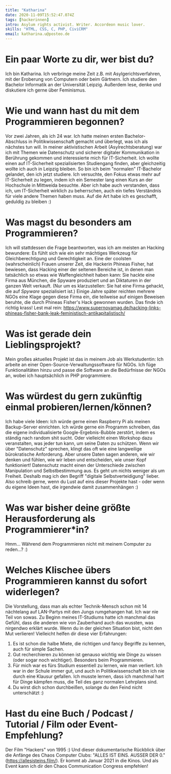 ```yaml
---
title: "Katharina"
date: 2020-11-09T15:52:47.074Z
tags: [hackerinnen]
intro: Asylum rights activist. Writer. Accordeon music lover.
skills: "HTML, CSS, C, PHP, CiviCRM"
email: katharina.u@posteo.de
---
```


# Ein paar Worte zu dir, wer bist du?
Ich bin Katharina. Ich verbringe meine Zeit z.B. mit Asylgerichtsverfahren, mit der Eroberung von Computern oder beim Gärtnern. Ich studiere den Bachelor Informatik an der Universität Leipzig. Außerdem lese, denke und diskutiere ich gerne über Feminismus.

# Wie und wann hast du mit dem Programmieren begonnen?
Vor zwei Jahren, als ich 24 war. Ich hatte meinen ersten Bachelor-Abschluss in Politikwissenschaft gemacht und überlegt, was ich als nächstes tun will. In meiner aktivistischen Arbeit (Asylrechtsberatung) war ich mit Themen wie Datenschutz und sicherer digitaler Kommunikation in Berührung gekommen und interessierte mich für IT-Sicherheit. Ich wollte einen auf IT-Sicherheit spezialisierten Studiengang finden, aber gleichzeitig wollte ich auch in Leipzig bleiben. So bin ich beim "normalen" IT-Bachelor gelandet, den ich jetzt studiere. Ich versuchte, den Fokus etwas mehr auf IT-Sicherheit zu legen, indem ich ein Semester lang einen Kurs an der Hochschule in Mittweida besuchte. Aber ich habe auch verstanden, dass ich, um IT-Sicherheit wirklich zu beherrschen, auch ein tiefes Verständnis für viele andere Themen haben muss. Auf die Art habe ich es geschafft, geduldig zu bleiben :)

# Was magst du besonders am Programmieren?
Ich will stattdessen die Frage beantworten, was ich am meisten an Hacking bewundere: Es fühlt sich wie ein sehr mächtiges Werkzeug für Gleichberechtigung und Gerechtigkeit an. Eine der coolsten (wahrscheinlich) Frauen unserer Zeit, die Hackerin Phineas Fisher, hat bewiesen, dass Hacking einer der seltenen Bereiche ist, in denen man tatsächlich so etwas wie Waffengleichheit haben kann: Sie hackte eine Firma aus München, die Spyware produziert und an Diktaturen in der ganzen Welt verkauft. (Nur um es klarzustellen: Sie hat eine Firma gehackt, die auf *Spyware* spezialisiert ist.) Einige Jahre später reichten mehrere NGOs eine Klage gegen diese Firma ein, die teilweise auf einigen Beweisen beruhte, die durch Phineas Fisher's Hack gewonnen wurden. Das finde ich richtig krass! Lest mal rein: https://www.supernovamag.de/hacking-links-phineas-fisher-bank-leak-feministisch-antikapitalistisch/

# Was ist gerade dein Lieblingsprojekt?
Mein großes aktuelles Projekt ist das in meinem Job als Werkstudentin: Ich arbeite an einer Open-Source-Verwaltungssoftware für NGOs. Ich füge Funktionalitäten hinzu und passe die Software an die Bedürfnisse der NGOs an, wobei ich hauptsächlich in PHP programmiere.

# Was würdest du gern zukünftig einmal probieren/lernen/können?
Ich habe viele Ideen: Ich würde gerne einen Raspberry Pi als meinen Backup-Server einrichten. Ich würde gerne ein Programm schreiben, das die eigene individualisierte Google-Ergebnis-Bubble zerstört, indem es ständig nach random shit sucht. Oder vielleicht einen Workshop dazu veranstalten, was jeder tun kann, um seine Daten zu schützen. 
Wenn wir über "Datenschutz" sprechen, klingt das oft wie eine langweilige bürokratische Anforderung. Aber unsere Daten sagen anderen, wie wir denken und fühlen, wie wir leben und entscheiden, wie unser Kopf funktioniert! Datenschutz macht einen der Unterschiede zwischen Manipulation und Selbstbestimmung aus. Es geht um nichts weniger als um Freiheit. Deshalb mag ich den Begriff "digitale Selbstverteidigung" lieber. 
Also schreib gerne, wenn du Lust auf eins dieser Projekte hast - oder wenn du eigene Ideen hast, die irgendwie damit zusammenhängen :) 

# Was war bisher deine größte Herausforderung als Programmierer*in?
Hmm... Während dem Programmieren nicht mit meinem Computer zu reden...? :)

# Welches Klischee übers Programmieren kannst du sofort widerlegen?
Die Vorstellung, dass man als echter Technik-Mensch schon mit 14 nächtelang auf LAN-Partys mit den Jungs rumgehangen hat. Ich war nie Teil von sowas.
Zu Beginn meines IT-Studiums hatte ich manchmal das Gefühl, dass die anderen wie von Zauberhand auch das wussten, was nirgendwo erklärt wurde. Wenn du in der gleichen Situation bist, nicht den Mut verlieren! Vielleicht helfen dir diese vier Erfahrungen:
1) Es ist schon die halbe Miete, die richtigen und fancy Begriffe zu kennen, auch für simple Sachen.
2) Gut recherchieren zu können ist genauso wichtig wie Dinge zu wissen (oder sogar noch wichtiger). Besonders beim Programmieren.
3) Für mich war es fürs Studium essentiell zu lernen, wie man verliert. Ich war in der Schule immer gut, und auch in Politikwissenschaft bin ich nie durch eine Klausur gefallen. Ich musste lernen, dass ich manchmal hart für Dinge kämpfen muss, die Teil des ganz normalen Lehrplans sind.
4) Du wirst dich schon durchbeißen, solange du den Feind nicht unterschätzt :)

# Hast du eine Buch / Podcast / Tutorial / Film oder Event-Empfehlung?
Der Film "Hackers" von 1995 :) Und dieser dokumentarische Rückblick über die Anfänge des Chaos Computer Clubs: "ALLES IST EINS. AUSSER DER 0." (https://allesisteins.film/). Er kommt ab Januar 2021 in die Kinos. Und als Event kann ich dir den Chaos Communication Congress empfehlen!
